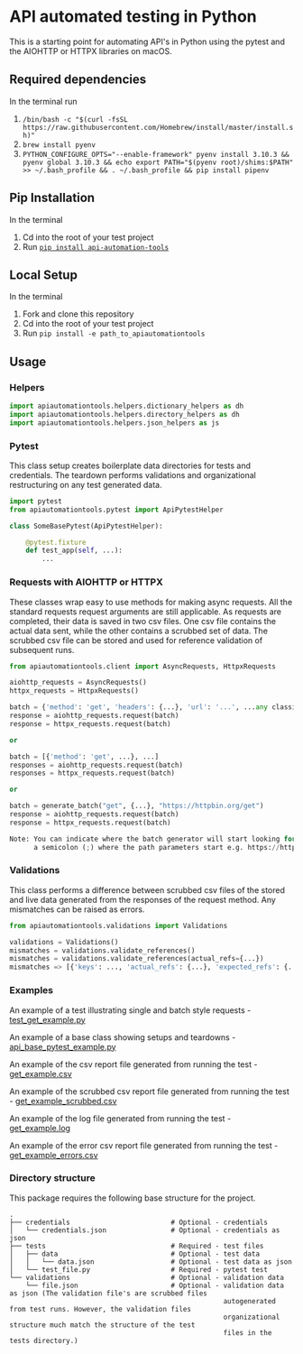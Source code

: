 # API automated testing in Python
This is a starting point for automating API's in Python using the pytest and the AIOHTTP or HTTPX libraries on macOS.

## Required dependencies
In the terminal run

1. `/bin/bash -c "$(curl -fsSL https://raw.githubusercontent.com/Homebrew/install/master/install.sh)"`
2. `brew install pyenv`
3. `PYTHON_CONFIGURE_OPTS="--enable-framework" pyenv install 3.10.3 && pyenv global 3.10.3 && echo export PATH="$(pyenv root)/shims:$PATH" >> ~/.bash_profile && . ~/.bash_profile && pip install pipenv`

## Pip Installation
In the terminal

1. Cd into the root of your test project
2. Run [`pip install api-automation-tools`](https://pypi.org/project/api-automation-tools/)

## Local Setup
In the terminal

1. Fork and clone this repository
2. Cd into the root of your test project
3. Run `pip install -e path_to_apiautomationtools`

## Usage
### Helpers
``` python
import apiautomationtools.helpers.dictionary_helpers as dh
import apiautomationtools.helpers.directory_helpers as dh
import apiautomationtools.helpers.json_helpers as js
```

### Pytest
This class setup creates boilerplate data directories for tests and credentials. The teardown performs 
validations and organizational restructuring on any test generated data.
``` python
import pytest
from apiautomationtools.pytest import ApiPytestHelper

class SomeBasePytest(ApiPytestHelper):

    @pytest.fixture
    def test_app(self, ...):
        ...
```

### Requests with AIOHTTP or HTTPX
These classes wrap easy to use methods for making async requests. All the standard requests request
arguments are still applicable. As requests are completed, their data is saved in two csv files. One 
csv file contains the actual data sent, while the other contains a scrubbed set of data. The scrubbed 
csv file can be stored and used for reference validation of subsequent runs.
``` python
from apiautomationtools.client import AsyncRequests, HttpxRequests

aiohttp_requests = AsyncRequests()
httpx_requests = HttpxRequests()

batch = {'method': 'get', 'headers': {...}, 'url': '...', ...any classic requests arguments}
response = aiohttp_requests.request(batch)
response = httpx_requests.request(batch)

or

batch = [{'method': 'get', ...}, ...]
responses = aiohttp_requests.request(batch)
responses = httpx_requests.request(batch)

or 

batch = generate_batch("get", {...}, "https://httpbin.org/get")
response = aiohttp_requests.request(batch)
response = httpx_requests.request(batch)

Note: You can indicate where the batch generator will start looking for path parameters by placing
      a semicolon (;) where the path parameters start e.g. https://httpbin.org/get;/param/value.
```

### Validations
This class performs a difference between scrubbed csv files of the stored and live data generated from 
the responses of the request method. Any mismatches can be raised as errors.
``` python
from apiautomationtools.validations import Validations

validations = Validations()
mismatches = validations.validate_references()
mismatches = validations.validate_references(actual_refs={...})
mismatches => [{'keys': ..., 'actual_refs': {...}, 'expected_refs': {...}, 'unscrubbed_refs': {...}}, ...]
```

### Examples
An example of a test illustrating single and batch style requests - 
[test_get_example.py](examples/test_get_example.py)

An example of a base class showing setups and teardowns - 
[api_base_pytest_example.py](examples/api_base_pytest_example.py)

An example of the csv report file generated from running the test - 
[get_example.csv](examples/run_info/run_logs/pass/get_example.csv)

An example of the scrubbed csv report file generated from running the test - 
[get_example_scrubbed.csv](examples/run_info/run_logs/pass/get_example_scrubbed.csv)

An example of the log file generated from running the test - 
[get_example.log](examples/run_info/run_logs/pass/get_example.log)

An example of the error csv report file generated from running the test - 
[get_example_errors.csv](examples/run_info/run_errors/get_example_errors.csv)

### Directory structure
This package requires the following base structure for the project.
```
.
├── credentials                         # Optional - credentials
│   └── credentials.json                # Optional - credentials as json
├── tests                               # Required - test files
│   ├── data                            # Optional - test data
│   │   └── data.json                   # Optional - test data as json
│   └── test_file.py                    # Required - pytest test
└── validations                         # Optional - validation data
    └── file.json                       # Optional - validation data as json (The validation file's are scrubbed files 
                                                     autogenerated from test runs. However, the validation files 
                                                     organizational structure much match the structure of the test 
                                                     files in the tests directory.)
```